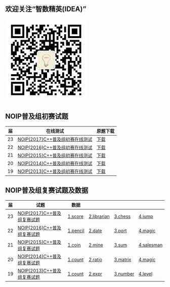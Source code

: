 ## 欢迎关注“智数精英(IDEA)”

![智数精英(IDEA)](assets/me/img/idea8.jpg)

## NOIP普及组初赛试题

| 届 |在线测试 |原题下载|
|---|---|---|
|23|[NOIP(2017)C++普及组初赛在线测试](junior/preliminary/page/23-C++2017-10-14.html)|[下载](junior/preliminary/text/23.NOIP2017普及组初赛C++试题和答案.pdf)|
|22|[NOIP(2016)C++普及组初赛在线测试](junior/preliminary/page/22-C++2016-10-22.html)|[下载](junior/preliminary/text/22.NOIP2016普及组初赛C++试题和答案.pdf)|
|21|[NOIP(2015)C++普及组初赛在线测试](junior/preliminary/page/21-C++2015-10-11.html)|[下载](junior/preliminary/text/21.NOIP2015普及组初赛C++试题和答案.pdf)|
|20|[NOIP(2014)C++普及组初赛在线测试](junior/preliminary/page/20-C++2014-10-12.html)|[下载](junior/preliminary/text/20.NOIP2014普及组初赛C++试题和答案.pdf)|
|19|[NOIP(2013)C++普及组初赛在线测试](junior/preliminary/page/19-C++2013-10-13.html)|[下载](junior/preliminary/text/19.NOIP2013普及组初赛C++试题和答案.pdf)|

## NOIP普及组复赛试题及数据

| 届 |试题 |数据 | | | |
|---|---|---|---|---|---|
|23|[NOIP(2017)C++普及组复赛试题](junior/repecharge/2017/23.NOIP2017普及组复赛C++试题.pdf)|[1.score](junior/repecharge/2017/data/1.score.rar)|[2.librarian](junior/repecharge/2017/data/2.librarian.rar)|[3.chess](junior/repecharge/2017/data/3.chess.rar)|[4.jump](junior/repecharge/2017/data/4.jump.rar)|
|22|[NOIP(2016)C++普及组复赛试题](junior/repecharge/2016/22.NOIP2016普及组复赛C++试题.pdf)|[1.pencil](junior/repecharge/2016/data/1.pencil.rar)|[2.date](junior/repecharge/2016/data/2.date.rar)|[3.port](junior/repecharge/2016/data/3.port.rar)|[4.magic](junior/repecharge/2016/data/4.magic.rar)|
|21|[NOIP(2015)C++普及组复赛试题](junior/repecharge/2015/21.NOIP2015普及组复赛C++试题.pdf)|[1.coin](junior/repecharge/2015/data/1.coin.rar)|[2.mine](junior/repecharge/2015/data/2.mine.rar)|[3.sum](junior/repecharge/2015/data/3.sum.rar)|[4.salesman](junior/repecharge/2015/data/4.salesman.rar)|
|20|[NOIP(2014)C++普及组复赛试题](junior/repecharge/2014/20.NOIP2014普及组复赛C++试题.pdf)|[1.count](junior/repecharge/2014/data/1.count.rar)|[2.ratio](junior/repecharge/2014/data/2.ratio.rar)|[3.matrix](junior/repecharge/2014/data/3.matrix.rar)|[4.magic](junior/repecharge/2014/data/4.submatrix.rar)|
|19|[NOIP(2013)C++普及组复赛试题](junior/repecharge/2013/19.NOIP2013普及组复赛C++试题.pdf)|[1.count](junior/repecharge/2013/data/1.count.rar)|[2.expr](junior/repecharge/2013/data/2.expr.rar)|[3.number](junior/repecharge/2013/data/3.number.rar)|[4.level](junior/repecharge/2013/data/4.level.rar)|
